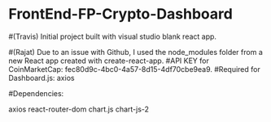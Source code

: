 # FrontEnd-FP-Crypto-Dashboard
#(Travis) Initial project built with visual studio blank react app.

#(Rajat) Due to an issue with Github, I used the node_modules folder from a new React app created with create-react-app. 
#API KEY for CoinMarketCap: fec80d9c-4bc0-4a57-8d15-4df70cbe9ea9.
#Required for Dashboard.js: axios



#Dependencies:

axios
react-router-dom
chart.js
chart-js-2
